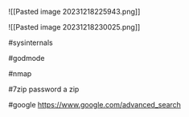 ![[Pasted image 20231218225943.png]]

![[Pasted image 20231218230025.png]]

#sysinternals

#godmode

#nmap

#7zip
password a zip

#google
https://www.google.com/advanced_search
